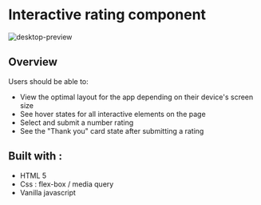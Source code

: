 # Interactive rating component
![desktop-preview](https://user-images.githubusercontent.com/75119514/166662331-269b844f-065e-4c4a-9592-f288046790f8.png)

## Overview


Users should be able to:

- View the optimal layout for the app depending on their device's screen size
- See hover states for all interactive elements on the page
- Select and submit a number rating
- See the "Thank you" card state after submitting a rating

## Built with :

- HTML 5
- Css : flex-box / media query
- Vanilla javascript
